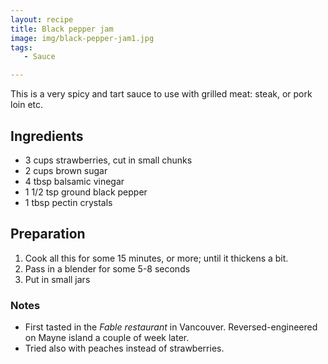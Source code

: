 ```yaml
---
layout: recipe
title: Black pepper jam
image: img/black-pepper-jam1.jpg  
tags:
   - Sauce

---
```


This is a very spicy and tart sauce to use with grilled meat: steak, or pork loin etc.

## Ingredients
* 3 cups strawberries, cut in small chunks
* 2 cups brown sugar
* 4 tbsp balsamic vinegar
* 1 1/2 tsp ground black pepper
* 1 tbsp pectin crystals

## Preparation
1. Cook all this for some 15 minutes, or more; until it thickens a bit.
2. Pass in a blender for some 5-8 seconds
3. Put in small jars

### Notes
* First tasted in the *Fable restaurant* in Vancouver. Reversed-engineered on Mayne island a couple of week later.
* Tried also with peaches instead of strawberries.